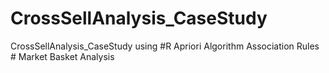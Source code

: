 # CrossSellAnalysis_CaseStudy
CrossSellAnalysis_CaseStudy using #R Apriori Algorithm Association Rules # Market Basket Analysis
